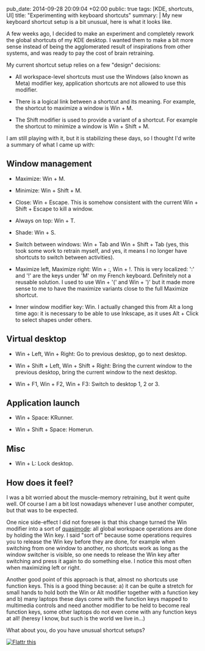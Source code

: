pub_date: 2014-09-28 20:09:04 +02:00
public: true
tags: [KDE, shortcuts, UI]
title: "Experimenting with keyboard shortcuts"
summary: |
    My new keyboard shortcut setup is a bit unusual, here is what it looks like.

A few weeks ago, I decided to make an experiment and completely rework the global shortcuts of my KDE desktop. I wanted them to make a bit more sense instead of being the agglomerated result of inspirations from other systems, and was ready to pay the cost of brain retraining.

My current shortcut setup relies on a few "design" decisions:

- All workspace-level shortcuts must use the Windows (also known as Meta) modifier key, application shortcuts are not allowed to use this modifier.

- There is a logical link between a shortcut and its meaning. For example, the shortcut to maximize a window is Win + M.

- The Shift modifier is used to provide a variant of a shortcut. For example the shortcut to minimize a window is Win + Shift + M.

I am still playing with it, but it is stabilizing these days, so I thought I'd write a summary of what I came up with:

## Window management

- Maximize: Win + M.

- Minimize: Win + Shift + M.

- Close: Win + Escape. This is somehow consistent with the current Win + Shift + Escape to kill a window.

- Always on top: Win + T.

- Shade: Win + S.

- Switch between windows: Win + Tab and Win + Shift + Tab (yes, this took some work to retrain myself, and yes, it means I no longer have shortcuts to switch between activities).

- Maximize left, Maximize right: Win + :, Win + !. This is very localized: ':' and '!' are the keys under 'M' on my French keyboard. Definitely not a reusable solution. I used to use Win + '(' and Win + ')' but it made more sense to me to have the maximize variants close to the full Maximize shortcut.

- Inner window modifier key: Win. I actually changed this from Alt a long time ago: it is necessary to be able to use Inkscape, as it uses Alt + Click to select shapes under others.

## Virtual desktop

- Win + Left, Win + Right: Go to previous desktop, go to next desktop.

- Win + Shift + Left, Win + Shift + Right: Bring the current window to the previous desktop, bring the current window to the next desktop.

- Win + F1, Win + F2, Win + F3: Switch to desktop 1, 2 or 3.

## Application launch

- Win + Space: KRunner.

- Win + Shift + Space: Homerun.

## Misc

- Win + L: Lock desktop.

## How does it feel?

I was a bit worried about the muscle-memory retraining, but it went quite well. Of course I am a bit lost nowadays whenever I use another computer, but that was to be expected.

One nice side-effect I did not foresee is that this change turned the Win modifier into a sort of [quasimode][]: all global workspace operations are done by holding the Win key. I said "sort of" because some operations requires you to release the Win key before they are done, for example when switching from one window to another, no shortcuts work as long as the window switcher is visible, so one needs to release the Win key after switching and press it again to do something else. I notice this most often when maximizing left or right.

Another good point of this approach is that, almost no shortcuts use function keys. This is a good thing because: a) it can be quite a stretch for small hands to hold both the Win or Alt modifier together with a function key and b) many laptops these days come with the function keys mapped to multimedia controls and need another modifier to be held to become real function keys, some other laptops do not even come with any function keys at all! (heresy I know, but such is the world we live in...)

What about you, do you have unusual shortcut setups?

<a href="https://flattr.com/submit/auto?user_id=agateau&url=http%3A%2F%2Fagateau.com%2F2014%2Fexperimenting-with-keyboard-shortcuts%2F" target="_blank"><img src="//api.flattr.com/button/flattr-badge-large.png" alt="Flattr this" title="Flattr this" border="0"></a>

[quasimode]: https://en.wikipedia.org/wiki/Mode_%28computer_interface%29#Quasimodes
